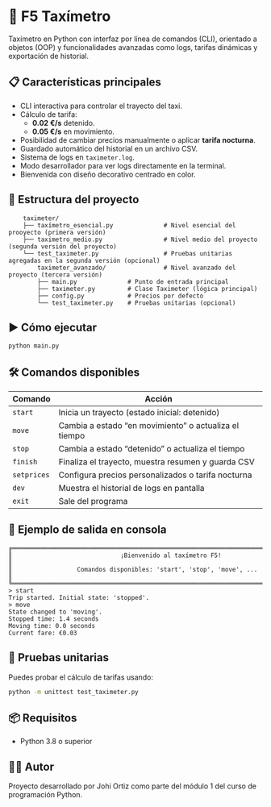# 🚕 F5 Taxímetro

Taxímetro en Python con interfaz por línea de comandos (CLI), orientado a objetos (OOP) y funcionalidades avanzadas como logs, tarifas dinámicas y exportación de historial.

## 📋 Características principales

- CLI interactiva para controlar el trayecto del taxi.
- Cálculo de tarifa:
  - **0.02 €/s** detenido.
  - **0.05 €/s** en movimiento.
- Posibilidad de cambiar precios manualmente o aplicar **tarifa nocturna**.
- Guardado automático del historial en un archivo CSV.
- Sistema de logs en `taximeter.log`.
- Modo desarrollador para ver logs directamente en la terminal.
- Bienvenida con diseño decorativo centrado en color.

## 🧱 Estructura del proyecto

```
    taximeter/
    ├── taxímetro_esencial.py              # Nivel esencial del prooyecto (primera versión)
    ├── taximetro_medio.py                 # Nivel medio del proyecto (segunda versión del proyecto)
    └── test_taximeter.py                  # Pruebas unitarias agregadas en la segunda versión (opcional)
        taximeter_avanzado/                # Nivel avanzado del proyecto (tercera versión)
        ├── main.py              # Punto de entrada principal
        ├── taximeter.py         # Clase Taximeter (lógica principal)
        ├── config.py            # Precios por defecto
        └── test_taximeter.py    # Pruebas unitarias (opcional)
```

## ▶️ Cómo ejecutar

```bash
python main.py
```

## 🛠️ Comandos disponibles

| Comando     | Acción                                                  |
|-------------|----------------------------------------------------------|
| `start`     | Inicia un trayecto (estado inicial: detenido)           |
| `move`      | Cambia a estado “en movimiento” o actualiza el tiempo   |
| `stop`      | Cambia a estado “detenido” o actualiza el tiempo        |
| `finish`    | Finaliza el trayecto, muestra resumen y guarda CSV      |
| `setprices` | Configura precios personalizados o tarifa nocturna      |
| `dev`       | Muestra el historial de logs en pantalla                |
| `exit`      | Sale del programa                                       |

## 📁 Ejemplo de salida en consola

```
╔══════════════════════════════════════════════════════════════════════════════════╗
║                              ¡Bienvenido al taxímetro F5!                        ║
║                  Comandos disponibles: 'start', 'stop', 'move', ...             ║
╚══════════════════════════════════════════════════════════════════════════════════╝
> start
Trip started. Initial state: 'stopped'.
> move
State changed to 'moving'.
Stopped time: 1.4 seconds
Moving time: 0.0 seconds
Current fare: €0.03
```

## 🧪 Pruebas unitarias

Puedes probar el cálculo de tarifas usando:

```bash
python -m unittest test_taximeter.py
```

## 📦 Requisitos

- Python 3.8 o superior

## 🧑‍💻 Autor

Proyecto desarrollado por Johi Ortiz como parte del módulo 1 del curso de programación Python.
